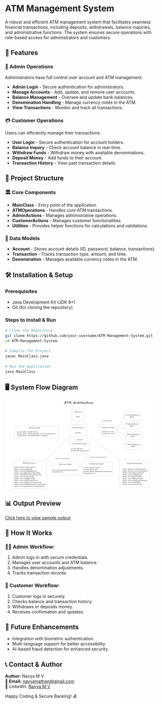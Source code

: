 # ATM Management System

A robust and efficient ATM management system that facilitates seamless financial transactions, including deposits, withdrawals, balance inquiries, and administrative functions. The system ensures secure operations with role-based access for administrators and customers.

## 📌 Features

### 🏦 Admin Operations

Administrators have full control over account and ATM management:

- **Admin Login** - Secure authentication for administrators.
- **Manage Accounts** - Add, update, and remove user accounts.
- **Balance Management** - Oversee and update bank balances.
- **Denomination Handling** - Manage currency notes in the ATM.
- **View Transactions** - Monitor and track all transactions.

### 💳 Customer Operations

Users can efficiently manage their transactions:

- **User Login** - Secure authentication for account holders.
- **Balance Inquiry** - Check account balance in real-time.
- **Withdraw Funds** - Withdraw money with available denominations.
- **Deposit Money** - Add funds to their account.
- **Transaction History** - View past transaction details.

## 📂 Project Structure

### 🏛 Core Components

- **MainClass** - Entry point of the application.
- **ATMOperations** - Handles core ATM transactions.
- **AdminActions** - Manages administrative operations.
- **CustomerActions** - Manages customer functionalities.
- **Utilities** - Provides helper functions for calculations and validations.

### 📌 Data Models

- **Account** - Stores account details (ID, password, balance, transactions).
- **Transaction** - Tracks transaction type, amount, and time.
- **Denomination** - Manages available currency notes in the ATM.

## 🛠 Installation & Setup

### Prerequisites

- Java Development Kit (JDK 8+)
- Git (for cloning the repository)

### Steps to Install & Run

```sh
# Clone the Repository
git clone https://github.com/your-username/ATM-Management-System.git
cd ATM-Management-System

# Compile the Project
javac MainClass.java

# Run the Application
java MainClass
```

## 🖥 System Flow Diagram

![ATM Architecture](https://github.com/Navyamathan/ATM/blob/main/ATM/ATM.png)

## 📊 Output Preview

[Click here to view sample output](https://github.com/Navyamathan/ATM/blob/main/ATM/ATM.mp4)

## 🔄 How It Works

### 👨‍💼 Admin Workflow:

1. Admin logs in with secure credentials.
2. Manages user accounts and ATM balance.
3. Handles denomination adjustments.
4. Tracks transaction records.

### 👤 Customer Workflow:

1. Customer logs in securely.
2. Checks balance and transaction history.
3. Withdraws or deposits money.
4. Receives confirmation and updates.

## 🚀 Future Enhancements

- Integration with biometric authentication.
- Multi-language support for better accessibility.
- AI-based fraud detection for enhanced security.

## 📞 Contact & Author

**Author:** Navya M V  
**📧 Email:** navyamathan@gmail.com  
🔗 LinkedIn: [Navya M V](https://www.linkedin.com/in/navya-m-v-55515b353/)  

Happy Coding & Secure Banking! 💰


